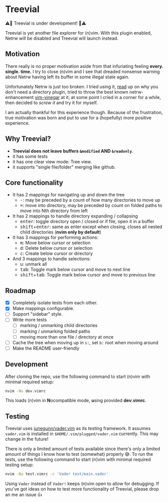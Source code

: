 # Treevial

:warning::construction: Treevial is under development! :construction::warning:

Treevial is yet another file explorer for (n)vim. With this plugin enabled,
Netrw will be disabled and Treevial will launch instead.

## Motivation

There really is no proper motivation aside from that infuriating feeling
**every. single. time.** I try to close (n)vim and I see that dreaded nonsense
warning about Netrw having left its buffer in some illegal state again.

Unfortunately Netrw is just too broken. I tried using it, [read](https://shapeshed.com/vim-netrw/)
up on why you don't need a directory plugin, tried to throw
the best known netrw-enhancement [vim-vinegar](https://github.com/tpope/vim-vinegar)
at it, at some point I cried in a corner for a while, then decided
to *screw it* and try it for myself.

I am actually thankful for this experience though. Because of the frustration, true
motivation was born and put to use for a (hopefully) more positive experience.

## Why Treevial?

- **Treevial does not leave buffers `&modified` AND `&readonly`**.
- it has some tests
- it has one clear view mode: Tree view.
- it supports "single file/folder" merging like github.

## Core functionality

- It has 2 mappings for navigating up and down the tree
  - <kbd>-</kbd>: may be preceded by a count of how many directories to move up
  - <kbd>=</kbd>: move into directory, may be preceded by count on folded paths to move into Nth directory from left
- It has 2 mappings to handle directory expanding / collapsing
  - <kbd>enter</kbd>: toggle directory open / closed or if file, open it in a buffer
  - <kbd>shift</kbd>+<kbd>enter</kbd>: same as enter except when closing, closes all nested child directories (**nvim only by default**)
- It has 3 mappings for performing actions:
  - <kbd>m</kbd>: Move below cursor or selection
  - <kbd>d</kbd>: Delete below cursor or selection
  - <kbd>c</kbd>: Create below cursor or directory
- And 3 mappings to handle selections:
  - <kbd>u</kbd>: unmark all
  - <kbd>tab</kbd>: Toggle mark below cursor and move to next line
  - <kbd>shift</kbd>+<kbd>tab</kbd>: Toggle mark below cursor and move to previous line

## Roadmap

- [x] Completely isolate tests from each other.
- [x] Make mappings configurable.
- [ ] Support "sidebar" style.
- [ ] Write more tests
    - [ ] marking / unmarking child directories
    - [ ] marking / unmarking folded paths
    - [ ] moving more than one file / directory at once
- [ ] Cache the tree when moving up in `s:`, set `b:` root when moving around
- [ ] Make the README user-friendly

## Development

After cloning the repo, use the following command to start (n)vim with minimal required setup:

```sh
nvim -Nu dev.vimrc
```

This loads (n)vim in **N**ocompatible mode, **u**sing provided **dev.vimrc**.

## Testing

Treevial uses [junegunn/vader.vim](https://github.com/junegunn/vader.vim) as its testing framework.
It assumes `vader.vim` is installed in `$HOME/.vim/plugged/vader.vim` currently.
This may change in the future!

There is only a limited amount of tests available since there's only a limited
amount of things I know how to test (somewhat) properly :sweat_smile:. To run the tests,
use the following command to start (n)vim with minimal required testing setup:

```sh
nvim -Nu test.vimrc -c 'Vader test/main.vader'
```

Using `Vader` instead of `Vader!` keeps (n)vim open to allow for debugging.
If you've got ideas on how to test more functionality of Treevial, please drop
an me an issue :+1:
